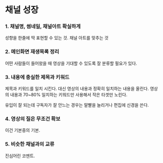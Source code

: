 # 채널 성장

### 1. 채널명, 썸네일, 채널아트 확실하게
성향을 한줄에 딱 표현할 수 있는 것.
채널 아트를 맞추는 것

### 2. 메인화면 재생목록 정리
어떤 사람들이 들어왔을 때 영상을 기대할 수 있도록 잘 분류할 필요가 있다.

### 3. 내용에 충실한 제목과 키워드
제목과 키워드를 일치 시킨다. 대신 영상의 내용과 정확히 일치하는 내용을 올린다.
영상의 내용과 70~80% 일치하는 키워드만 사용해서 작은 타겟만 노린다.

유입이 잘 되는데 구독자가 잘 안느는 경우는 말빨을 늘리거나 편집에 신경을 쓴다.

### 4. 영상의 질은 무조건 확보
이건 기본중의 기본.

### 5. 비슷한 채널과의 교류
진심어린 코멘트.


